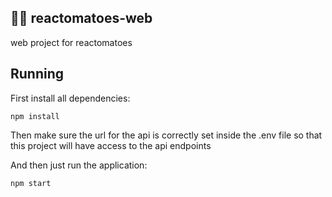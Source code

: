## 🍅🎥 reactomatoes-web

web project for reactomatoes

## Running

First install all dependencies:

`npm install`

Then make sure the url for the api is correctly set inside the .env file so that this project will have access to the api endpoints

And then just run the application:

`npm start`
